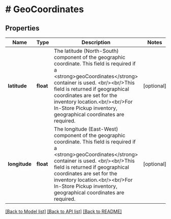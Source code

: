 # # GeoCoordinates

## Properties

Name | Type | Description | Notes
------------ | ------------- | ------------- | -------------
**latitude** | **float** | The latitude (North-South) component of the geographic coordinate. This field is required if a &lt;strong&gt;geoCoordinates&lt;/strong&gt; container is used. &lt;br/&gt;&lt;br/&gt;This field is returned if geographical coordinates are set for the inventory location.&lt;br/&gt;&lt;br/&gt;For In-Store Pickup inventory, geographical coordinates are required. | [optional]
**longitude** | **float** | The longitude (East-West) component of the geographic coordinate. This field is required if a &lt;strong&gt;geoCoordinates&lt;/strong&gt; container is used. &lt;br/&gt;&lt;br/&gt;This field is returned if geographical coordinates are set for the inventory location.&lt;br/&gt;&lt;br/&gt;For In-Store Pickup inventory, geographical coordinates are required. | [optional]

[[Back to Model list]](../../README.md#models) [[Back to API list]](../../README.md#endpoints) [[Back to README]](../../README.md)
